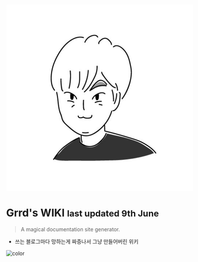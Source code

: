 ![image](media/profile.jpg)

# Grrd's WIKI <small>last updated 9th June</small>

> A magical documentation site generator.

- 쓰는 블로그마다 망하는게 짜증나서 그냥 만들어버린 위키



<!-- background color -->
![color](#f0f0f0)